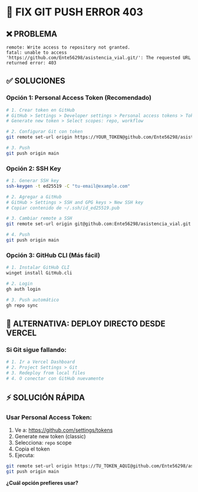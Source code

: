 # 🔧 FIX GIT PUSH ERROR 403

## ❌ PROBLEMA
```
remote: Write access to repository not granted.
fatal: unable to access 'https://github.com/Ente56298/asistencia_vial.git/': The requested URL returned error: 403
```

## ✅ SOLUCIONES

### **Opción 1: Personal Access Token (Recomendado)**
```bash
# 1. Crear token en GitHub
# GitHub > Settings > Developer settings > Personal access tokens > Tokens (classic)
# Generate new token > Select scopes: repo, workflow

# 2. Configurar Git con token
git remote set-url origin https://YOUR_TOKEN@github.com/Ente56298/asistencia_vial.git

# 3. Push
git push origin main
```

### **Opción 2: SSH Key**
```bash
# 1. Generar SSH key
ssh-keygen -t ed25519 -C "tu-email@example.com"

# 2. Agregar a GitHub
# GitHub > Settings > SSH and GPG keys > New SSH key
# Copiar contenido de ~/.ssh/id_ed25519.pub

# 3. Cambiar remote a SSH
git remote set-url origin git@github.com:Ente56298/asistencia_vial.git

# 4. Push
git push origin main
```

### **Opción 3: GitHub CLI (Más fácil)**
```bash
# 1. Instalar GitHub CLI
winget install GitHub.cli

# 2. Login
gh auth login

# 3. Push automático
gh repo sync
```

## 🚀 ALTERNATIVA: DEPLOY DIRECTO DESDE VERCEL

### **Si Git sigue fallando:**
```bash
# 1. Ir a Vercel Dashboard
# 2. Project Settings > Git
# 3. Redeploy from local files
# 4. O conectar con GitHub nuevamente
```

## ⚡ SOLUCIÓN RÁPIDA

### **Usar Personal Access Token:**
1. Ve a: https://github.com/settings/tokens
2. Generate new token (classic)
3. Selecciona: `repo` scope
4. Copia el token
5. Ejecuta:

```bash
git remote set-url origin https://TU_TOKEN_AQUI@github.com/Ente56298/asistencia_vial.git
git push origin main
```

**¿Cuál opción prefieres usar?**